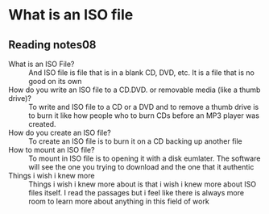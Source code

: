 # What is an ISO file
## Reading notes08
<dl>
  <dt>What is an ISO File?</dt>
  <dd>And ISO file is file that is in a blank CD, DVD, etc. It is a file that is no good on its own </dd>
<dt>How do you write an ISO file to a CD.DVD. or removable media (like a thumb drive)?</dt>
  <dd>To write and ISO file to a CD or a DVD and to remove a thumb drive is to burn it like how people who to burn CDs before an MP3 player
  was created.</dd>
<dt>How do you create an ISO file?</dt>
<dd>To create an ISO file is to burn it on a CD backing up another file</dd>
<dt>How to mount an ISO file?</dt>
<dd>To mount in ISO file is to opening it with a disk eumlater. The software will see the one you trying to download
and the one that it authentic</dd>
  <dt>Things i wish i knew more</dt>
  <dd>Things i wish i knew more about is that i wish i knew more about ISO files itself. I read the passages but i feel like 
  there is always more room to learn more about anything in this field of work</dd>
</dl>
